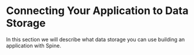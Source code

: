 # Connecting Your Application to Data Storage

In this section we will describe what data storage you can use building an application with Spine.